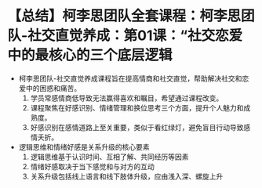 # 【总结】柯李思团队全套课程：柯李思团队-社交直觉养成：第01课：“社交恋爱中的最核心的三个底层逻辑

-   柯李思团队-社交直觉养成课程旨在提高情商和社交直觉，帮助解决社交和恋爱中的困惑和痛苦。
    1.  学员常感情商低导致无法赢得喜欢和瞩目，希望通过课程改变。
    2.  课程聚焦在好感识别、情绪管理和换位思考三个方面，提升个人魅力和成熟度。
    3.  好感识别在感情道路上至关重要，类似于看红绿灯，避免盲目行动导致感情夭折。
-   逻辑思维和情绪好感是关系升级的核心要素
    1.  逻辑思维基于认识时间、互相了解、共同经历等因素
    2.  情绪好感取决于当下感觉和与对方的互动
    3.  关系升级包括线上语言和线下肢体升级，应由浅入深、螺旋上升